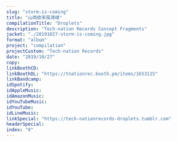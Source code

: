 ```yaml
---
slug: "storm-is-coming"
title: "山雨欲来風満楼"
compilationTitle: "Droplets"
description: "Tech-nation Records Concept Fragments"
jacket: "./20191027-storm-is-coming.jpg"
format: "album"
project: "compilation"
projectCustom: "Tech-nation Records"
date: "2019/10/27"
copy:
linkBoothCD:
linkBoothDL: "https://tnationrec.booth.pm/items/1653115"
linkBandcamp:
idSpotify:
idAppleMusic:
idAmazonMusic:
idYouTubeMusic:
idYouTube:
idLineMusic:
linkSpecial: "https://tech-nationrecords-droplets.tumblr.com"
headerSpecial:
index: "0"
---
```

